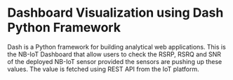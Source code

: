 # Dashboard Visualization using Dash Python Framework

Dash is a Python framework for building analytical web applications. This is
the NB-IoT Dashboard that allow users to check the RSRP, RSRQ and SNR of the
deployed NB-IoT sensor provided the sensors are pushing up these values. The
value is fetched using REST API from the IoT platform.
